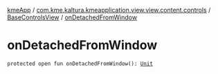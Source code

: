 [kmeApp](../../index.md) / [com.kme.kaltura.kmeapplication.view.view.content.controls](../index.md) / [BaseControlsView](index.md) / [onDetachedFromWindow](./on-detached-from-window.md)

# onDetachedFromWindow

`protected open fun onDetachedFromWindow(): `[`Unit`](https://kotlinlang.org/api/latest/jvm/stdlib/kotlin/-unit/index.html)